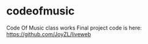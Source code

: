 codeofmusic
===========

Code Of Music class works
Final project code is here: https://github.com/JoyZL/liveweb
